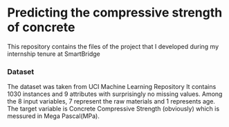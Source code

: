 # Predicting the compressive strength of concrete

This repository contains the files of the project that I developed during my internship tenure at SmartBridge

### Dataset
The dataset was taken from UCI Machine Learning Repository
It contains 1030 instances and 9 attributes with surprisingly no missing values.
Among the 8 input variables, 7 represent the raw materials and 1 represents age.
The target variable is Concrete Compressive Strength (obviously) which is messured in Mega Pascal(MPa).


